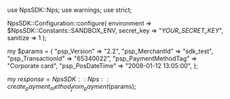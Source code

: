 use NpsSDK::Nps;
use warnings;
use strict;

NpsSDK::Configuration::configure( 
    environment => $NpsSDK::Constants::SANDBOX_ENV,
    secret_key => "_YOUR_SECRET_KEY_",
    sanitize => 1 
    );

my $params = {
    "psp_Version" => "2.2",
    "psp_MerchantId" => "sdk_test",
    "psp_TransactionId" => "65340022",
    "psp_PaymentMethodTag" => "Corporate card",
    "psp_PosDateTime" => "2008-01-12 13:05:00",
};

my $response = NpsSDK::Nps::create_payment_method_from_payment($params);